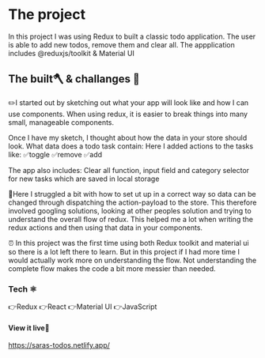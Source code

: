 # The project
In this project I was using Redux to built a classic todo application. The user is able to add new todos, remove them and clear all. The appplication includes @reduxjs/toolkit & Material UI

## The built🪓 & challanges 🤯

✏️I started out by sketching out what your app will look like and how I can use  components. When using redux, it is easier to break things into many small, manageable components.

Once I have my sketch, I thought about how the data in your store should look. What data does a todo task contain:
Here I added actions to the tasks like: 
✅toggle
✅remove 
✅add 

The app also includes: Clear all function, input field and category selector for new tasks which are saved in local storage 

🤯Here I struggled a bit with how to set ut up in a correct way so data can be changed through dispatching the action-payload to the store. This therefore involved googling solutions, looking at other peoples solution and trying to understand the overall flow of redux. This helped me  a lot when writing the redux actions and then using that data in your components.

⏰ In this project was the first time using both Redux toolkit and material ui so there is a lot left there to learn. But in this project if I had more time I would actually work more on understanding the flow. Not understanding the complete flow makes the code a bit more messier than needed. 

### Tech ⚛️
👉Redux
👉React
👉Material UI
👉JavaScript


#### View it live👀
https://saras-todos.netlify.app/